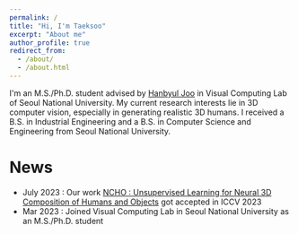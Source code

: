 ```yaml
---
permalink: /
title: "Hi, I'm Taeksoo"
excerpt: "About me"
author_profile: true
redirect_from: 
  - /about/
  - /about.html
---
```



I'm an M.S./Ph.D. student advised by [Hanbyul Joo](https://jhugestar.github.io) in Visual Computing Lab of Seoul National University. My current research interests lie in 3D computer vision, especially in generating realistic 3D humans. I received a B.S. in Industrial Engineering and a B.S. in Computer Science and Engineering from Seoul National University. 



News
======
- July 2023 : Our work [NCHO : Unsupervised Learning for Neural 3D Composition of Humans and Objects](https://taeksuu.github.io/ncho/) got accepted in ICCV 2023
- Mar 2023 : Joined Visual Computing Lab in Seoul National University as an M.S./Ph.D. student
